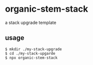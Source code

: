 # organic-stem-stack

a stack upgrade template

## usage

```
$ mkdir ./my-stack-upgrade
$ cd ./my-stack-upgarde
$ npx organic-stem-stack
```
